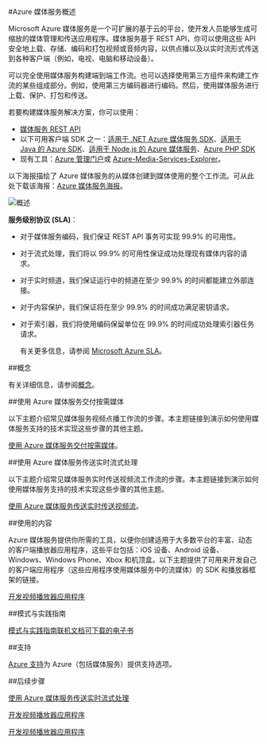 <properties 
	pageTitle="Azure 媒体服务概述" 
	description="本主题提供 Azure 媒体服务的概述" 
	services="media-services" 
	documentationCenter="" 
	authors="Juliako" 
	manager="dwrede" 
	editor=""/>

<tags 
	ms.service="media-services" 
	ms.date="05/26/2015" 
	wacn.date="08/29/2015"/>

#Azure 媒体服务概述

Microsoft Azure 媒体服务是一个可扩展的基于云的平台，使开发人员能够生成可缩放的媒体管理和传送应用程序。媒体服务基于 REST API，你可以使用这些 API 安全地上载、存储、编码和打包视频或音频内容，以供点播以及以实时流形式传送到各种客户端（例如，电视、电脑和移动设备）。

可以完全使用媒体服务构建端到端工作流。也可以选择使用第三方组件来构建工作流的某些组成部分。例如，使用第三方编码器进行编码。然后，使用媒体服务进行上载、保护、打包和传送。

若要构建媒体服务解决方案，你可以使用：

- [媒体服务 REST API](https://msdn.microsoft.com/zh-cn/library/azure/hh973617.aspx)
- 以下可用客户端 SDK 之一：[适用于 .NET Azure 媒体服务 SDK](https://github.com/Azure/azure-sdk-for-media-services)、[适用于 Java 的 Azure SDK](https://github.com/Azure/azure-sdk-for-java)、[适用于 Node.js 的 Azure 媒体服务](https://github.com/fritzy/node-azure-media)、[Azure PHP SDK](https://github.com/Azure/azure-sdk-for-php)
- 现有工具：[Azure 管理门户](http://manage.windowsazure.cn/)或 [Azure-Media-Services-Explorer](https://github.com/Azure/Azure-Media-Services-Explorer)。


以下海报描绘了 Azure 媒体服务的从媒体创建到媒体使用的整个工作流。可从此处下载该海报：[Azure 媒体服务海报](http://www.microsoft.com/download/details.aspx?id=38195)。

![概述][overview]

**服务级别协议 (SLA)**：

- 对于媒体服务编码，我们保证 REST API 事务可实现 99.9% 的可用性。
- 对于流式处理，我们将以 99.9% 的可用性保证成功处理现有媒体内容的请求。
- 对于实时频道，我们保证运行中的频道在至少 99.9% 的时间都能建立外部连接。
- 对于内容保护，我们保证将在至少 99.9% 的时间成功满足密钥请求。
- 对于索引器，我们将使用编码保留单位在 99.9% 的时间成功处理索引器任务请求。

	有关更多信息，请参阅 [Microsoft Azure SLA](http://www.windowsazure.cn/support/legal/sla)。

##概念

有关详细信息，请参阅[概念](/documentation/articles/media-services-concepts)。


##使用 Azure 媒体服务交付按需媒体

以下主题介绍常见媒体服务视频点播工作流的步骤。本主题链接到演示如何使用媒体服务支持的技术实现这些步骤的其他主题。

[使用 Azure 媒体服务交付按需媒体](/documentation/articles/media-services-video-on-demand-workflow)。

##使用 Azure 媒体服务传送实时流式处理

以下主题介绍常见媒体服务实时传送视频流工作流的步骤。本主题链接到演示如何使用媒体服务支持的技术实现这些步骤的其他主题。

[使用 Azure 媒体服务传送实时传送视频流](/documentation/articles/media-services-live-streaming-workflow)。

##使用的内容

Azure 媒体服务提供你所需的工具，以便你创建适用于大多数平台的丰富、动态的客户端播放器应用程序，这些平台包括：iOS 设备、Android 设备、Windows、Windows Phone、Xbox 和机顶盒。以下主题提供了可用来开发自己的客户端应用程序（这些应用程序使用媒体服务中的流媒体）的 SDK 和播放器框架的链接。

[开发视频播放器应用程序](media-services-develop-video-players.md)

##模式与实践指南

[模式与实践指南](https://wamsg.codeplex.com/)[联机文档](https://msdn.microsoft.com/zh-cn/library/dn735912.aspx)[可下载的电子书](https://www.microsoft.com/download/details.aspx?id=42629)

##支持

[Azure 支持](http://www.windowsazure.cn/support/plans/)为 Azure（包括媒体服务）提供支持选项。

##后续步骤

[使用 Azure 媒体服务传送实时流式处理](/documentation/articles/media-services-live-streaming-workflow)

[开发视频播放器应用程序](/documentation/articles/media-services-develop-video-players)
 
[开发视频播放器应用程序](/documentation/articles/media-services-develop-video-players)


<!-- Images -->
[overview]: ./media/media-services-overview/media-services-overview.png

<!---HONumber=67-->